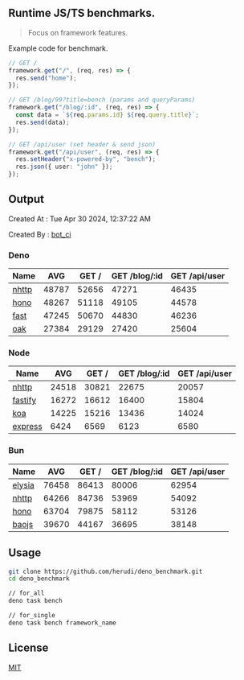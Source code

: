 ## Runtime JS/TS benchmarks.

> Focus on framework features.

Example code for benchmark.
```ts
// GET /
framework.get("/", (req, res) => {
  res.send("home");
});

// GET /blog/99?title=bench (params and queryParams)
framework.get("/blog/:id", (req, res) => {
  const data = `${req.params.id} ${req.query.title}`;
  res.send(data);
});

// GET /api/user (set header & send json)
framework.get("/api/user", (req, res) => {
  res.setHeader("x-powered-by", "bench");
  res.json({ user: "john" });
});
```

## Output
Created At : Tue Apr 30 2024, 12:37:22 AM

Created By : [bot_ci](https://github.com/herudi/deno_benchmarks/commits?author=github-actions%5Bbot%5D)


### Deno
|Name|AVG|GET /|GET /blog/:id|GET /api/user|
|----|----|----|----|----|
|[nhttp](https://github.com/nhttp/nhttp)|48787|52656|47271|46435|
|[hono](https://github.com/honojs/hono)|48267|51118|49105|44578|
|[fast](https://github.com/danteissaias/fast)|47245|50670|44830|46236|
|[oak](https://github.com/oakserver/oak)|27384|29129|27420|25604|
  


### Node
|Name|AVG|GET /|GET /blog/:id|GET /api/user|
|----|----|----|----|----|
|[nhttp](https://github.com/nhttp/nhttp)|24518|30821|22675|20057|
|[fastify](https://github.com/fastify/fastify)|16272|16612|16400|15804|
|[koa](https://github.com/koajs/koa)|14225|15216|13436|14024|
|[express](https://github.com/expressjs/express)|6424|6569|6123|6580|
  


### Bun
|Name|AVG|GET /|GET /blog/:id|GET /api/user|
|----|----|----|----|----|
|[elysia](https://github.com/elysiajs/elysia)|76458|86413|80006|62954|
|[nhttp](https://github.com/nhttp/nhttp)|64266|84736|53969|54092|
|[hono](https://github.com/honojs/hono)|63704|79875|58112|53126|
|[baojs](https://github.com/mattreid1/baojs)|39670|44167|36695|38148|
  



## Usage

```bash
git clone https://github.com/herudi/deno_benchmark.git
cd deno_benchmark

// for_all
deno task bench

// for_single
deno task bench framework_name
```

## License

[MIT](LICENSE)

